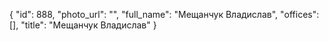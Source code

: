 {
    "id": 888,
    "photo_url": "",
    "full_name": "Мещанчук Владислав",
    "offices": [],
    "title": "Мещанчук Владислав"
}
